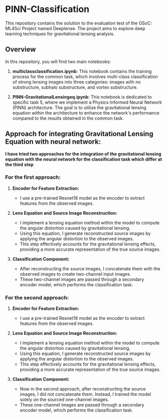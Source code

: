 # PINN-Classification

This repository contains the solution to the evaluation test of the GSoC: ML4Sci Project named Deeplense. The project aims to explore deep learning techniques for gravitational lensing analysis.

## Overview
In this repository, you will find two main notebooks:

1. **multiclassclassification.ipynb**: This notebook contains the training process for the common task, which involves multi-class classification of strong lensing images into three categories: images with no substructure, subhalo substructure, and vortex substructure.

2. **PINN-GravitationalLensingeq.ipynb**: This notebook is dedicated to specific task 5, where we implement a Physics Informed Neural Network (PINN) architecture. The goal is to utilize the gravitational lensing equation within the architecture to enhance the network's performance compared to the results obtained in the common task.

## Approach for integrating Gravitational Lensing Equation with neural network:

**I have tried two approaches for the integration of the gravitational lensing equation with the neural network for the classification task which differ at the third step**

### For the first approach:
1. **Encoder for Feature Extraction:**
   - I use a pre-trained Resnet18 model as the encoder to extract features from the observed images.
     
2. **Lens Equation and Source Image Reconstruction:**
   - I implement a lensing equation method within the model to compute the angular distortion caused by gravitational lensing.
   - Using this equation, I generate reconstructed source images by applying the angular distortion to the observed images.
   - This step effectively accounts for the gravitational lensing effects, providing a more accurate representation of the true source images.

3. **Classification Component:**
   - After reconstructing the source images, I concatenate them with the observed images to create two-channel input images.
   - These two-channel images are passed through a secondary encoder model, which performs the classification task.
  
### For the second approach:
1. **Encoder for Feature Extraction:**
   - I use a pre-trained Resnet18 model as the encoder to extract features from the observed images.
     
2. **Lens Equation and Source Image Reconstruction:**
   - I implement a lensing equation method within the model to compute the angular distortion caused by gravitational lensing.
   - Using this equation, I generate reconstructed source images by applying the angular distortion to the observed images.
   - This step effectively accounts for the gravitational lensing effects, providing a more accurate representation of the true source images.

3. **Classification Component:**
   - Now in the second approach, after reconstructing the source images, I did not concatenate them. Instead, I trained the model solely on the sourced one-channel images.
   - These one-channel images are passed through a secondary encoder model, which performs the classification task.
